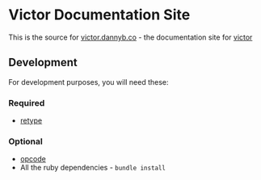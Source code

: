 # Victor Documentation Site

This is the source for [victor.dannyb.co](https://victor.dannyb.co) - the
documentation site for [victor](https://github.com/DannyBen/victor)

## Development

For development purposes, you will need these:

### Required

- [retype](https://retype.com)

### Optional

- [opcode](https://github.com/DannyBen/opcode)
- All the ruby dependencies - `bundle install`
